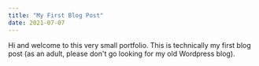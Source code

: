 ```yaml
---
title: "My First Blog Post"
date: 2021-07-07
---
```


Hi and welcome to this very small portfolio. This is technically my first blog post (as an adult, please don't go looking for my old Wordpress blog).
